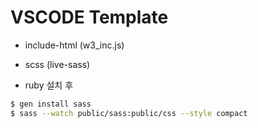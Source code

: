 # VSCODE Template

- include-html (w3_inc.js)
- scss (live-sass)

- ruby 설치 후 
```bash
$ gen install sass
$ sass --watch public/sass:public/css --style compact
```